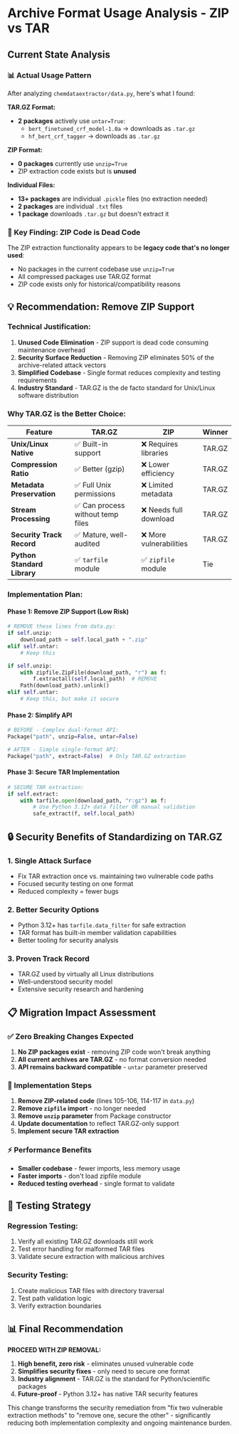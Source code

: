 # Archive Format Usage Analysis - ZIP vs TAR

## Current State Analysis

### **📊 Actual Usage Pattern**

After analyzing `chemdataextractor/data.py`, here's what I found:

**TAR.GZ Format:**
- **2 packages** actively use `untar=True`:
  - `bert_finetuned_crf_model-1.0a` → downloads as `.tar.gz`
  - `hf_bert_crf_tagger` → downloads as `.tar.gz`

**ZIP Format:**
- **0 packages** currently use `unzip=True`
- ZIP extraction code exists but is **unused**

**Individual Files:**
- **13+ packages** are individual `.pickle` files (no extraction needed)
- **2 packages** are individual `.txt` files
- **1 package** downloads `.tar.gz` but doesn't extract it

### **🎯 Key Finding: ZIP Code is Dead Code**

The ZIP extraction functionality appears to be **legacy code that's no longer used**:
- No packages in the current codebase use `unzip=True`
- All compressed packages use TAR.GZ format
- ZIP code exists only for historical/compatibility reasons

## 💡 Recommendation: Remove ZIP Support

### **Technical Justification:**

1. **Unused Code Elimination** - ZIP support is dead code consuming maintenance overhead
2. **Security Surface Reduction** - Removing ZIP eliminates 50% of the archive-related attack vectors
3. **Simplified Codebase** - Single format reduces complexity and testing requirements
4. **Industry Standard** - TAR.GZ is the de facto standard for Unix/Linux software distribution

### **Why TAR.GZ is the Better Choice:**

| Feature | TAR.GZ | ZIP | Winner |
|---------|--------|-----|---------|
| **Unix/Linux Native** | ✅ Built-in support | ❌ Requires libraries | TAR.GZ |
| **Compression Ratio** | ✅ Better (gzip) | ❌ Lower efficiency | TAR.GZ |
| **Metadata Preservation** | ✅ Full Unix permissions | ❌ Limited metadata | TAR.GZ |
| **Stream Processing** | ✅ Can process without temp files | ❌ Needs full download | TAR.GZ |
| **Security Track Record** | ✅ Mature, well-audited | ❌ More vulnerabilities | TAR.GZ |
| **Python Standard Library** | ✅ `tarfile` module | ✅ `zipfile` module | Tie |

### **Implementation Plan:**

#### **Phase 1: Remove ZIP Support (Low Risk)**
```python
# REMOVE these lines from data.py:
if self.unzip:
    download_path = self.local_path + ".zip"
elif self.untar:
    # Keep this

if self.unzip:
    with zipfile.ZipFile(download_path, "r") as f:
        f.extractall(self.local_path)  # REMOVE
    Path(download_path).unlink()
elif self.untar:
    # Keep this, but make it secure
```

#### **Phase 2: Simplify API**
```python
# BEFORE - Complex dual-format API:
Package("path", unzip=False, untar=False)

# AFTER - Simple single-format API:
Package("path", extract=False)  # Only TAR.GZ extraction
```

#### **Phase 3: Secure TAR Implementation**
```python
# SECURE TAR extraction:
if self.extract:
    with tarfile.open(download_path, "r:gz") as f:
        # Use Python 3.12+ data filter OR manual validation
        safe_extract(f, self.local_path)
```

## 🔒 Security Benefits of Standardizing on TAR.GZ

### **1. Single Attack Surface**
- Fix TAR extraction once vs. maintaining two vulnerable code paths
- Focused security testing on one format
- Reduced complexity = fewer bugs

### **2. Better Security Options**
- Python 3.12+ has `tarfile.data_filter` for safe extraction
- TAR format has built-in member validation capabilities
- Better tooling for security analysis

### **3. Proven Track Record**
- TAR.GZ used by virtually all Linux distributions
- Well-understood security model
- Extensive security research and hardening

## 📋 Migration Impact Assessment

### **✅ Zero Breaking Changes Expected**
1. **No ZIP packages exist** - removing ZIP code won't break anything
2. **All current archives are TAR.GZ** - no format conversion needed
3. **API remains backward compatible** - `untar` parameter preserved

### **🔧 Implementation Steps**
1. **Remove ZIP-related code** (lines 105-106, 114-117 in `data.py`)
2. **Remove `zipfile` import** - no longer needed
3. **Remove `unzip` parameter** from Package constructor
4. **Update documentation** to reflect TAR.GZ-only support
5. **Implement secure TAR extraction**

### **⚡ Performance Benefits**
- **Smaller codebase** - fewer imports, less memory usage
- **Faster imports** - don't load zipfile module
- **Reduced testing overhead** - single format to validate

## 🧪 Testing Strategy

### **Regression Testing:**
1. Verify all existing TAR.GZ downloads still work
2. Test error handling for malformed TAR files
3. Validate secure extraction with malicious archives

### **Security Testing:**
1. Create malicious TAR files with directory traversal
2. Test path validation logic
3. Verify extraction boundaries

## 📊 Final Recommendation

**PROCEED WITH ZIP REMOVAL:**

1. **High benefit, zero risk** - eliminates unused vulnerable code
2. **Simplifies security fixes** - only need to secure one format
3. **Industry alignment** - TAR.GZ is the standard for Python/scientific packages
4. **Future-proof** - Python 3.12+ has native TAR security features

This change transforms the security remediation from "fix two vulnerable extraction methods" to "remove one, secure the other" - significantly reducing both implementation complexity and ongoing maintenance burden.